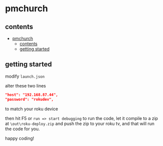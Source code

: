 # pmchurch

## contents

- [pmchurch](#pmchurch)
  - [contents](#contents)
  - [getting started](#getting-started)

## getting started

modify `launch.json` 

alter these two lines

```json
"host": "192.168.87.44",
"password": "rokudev",
```

to match your roku device

then hit F5 or `run => start debugging` to run the code, let it compile to a zip at `\out\roku-deploy.zip` and push the zip to your roku tv, and that will run the code for you.

happy coding!